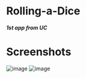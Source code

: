 # Rolling-a-Dice

***1st app from UC***

# Screenshots
![image](https://user-images.githubusercontent.com/94914844/233783186-9c1ba45d-06c3-4b81-b682-7688fad8dbfe.png)
![image](https://user-images.githubusercontent.com/94914844/233783233-4f236086-72c0-44d1-a0cc-8f6e2026802c.png)
